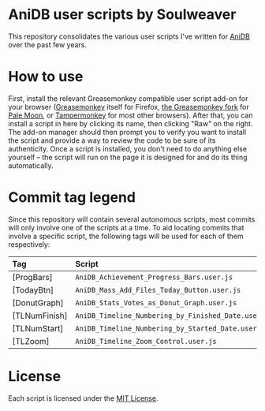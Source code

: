 # AniDB user scripts by Soulweaver

This repository consolidates the various user scripts I've written for [AniDB](https://anidb.net/) over the past
few years.

# How to use

First, install the relevant Greasemonkey compatible user script add-on for your browser
([Greasemonkey](https://addons.mozilla.org/en-US/firefox/addon/greasemonkey/) itself for Firefox,
[the Greasemonkey fork](https://github.com/janekptacijarabaci/greasemonkey/releases) for [Pale Moon](https://www.palemoon.org/),
or [Tampermonkey](https://chrome.google.com/webstore/detail/tampermonkey/dhdgffkkebhmkfjojejmpbldmpobfkfo?hl=en)
for most other browsers). After that, you can install a script in here by clicking its name, then clicking
"Raw" on the right. The add-on manager should then prompt you to verify you want to install the script and provide a
way to review the code to be sure of its authenticity. Once a script is installed, you don't need to do anything else
yourself – the script will run on the page it is designed for and do its thing automatically.

# Commit tag legend

Since this repository will contain several autonomous scripts, most commits will only involve one of the scripts at
a time. To aid locating commits that involve a specific script, the following tags will be used for each of them
respectively:

| Tag             | Script                                                                |
| :---            | :---                                                                  |
| \[ProgBars\]    | `AniDB_Achievement_Progress_Bars.user.js`                             |
| \[TodayBtn\]    | `AniDB_Mass_Add_Files_Today_Button.user.js`                           |
| \[DonutGraph\]  | `AniDB_Stats_Votes_as_Donut_Graph.user.js`                            |
| \[TLNumFinish\] | `AniDB_Timeline_Numbering_by_Finished_Date.user.js`                   |
| \[TLNumStart\]  | `AniDB_Timeline_Numbering_by_Started_Date.user.js`                    |
| \[TLZoom\]      | `AniDB_Timeline_Zoom_Control.user.js`                                 |

# License

Each script is licensed under the [MIT License](https://opensource.org/licenses/MIT).
